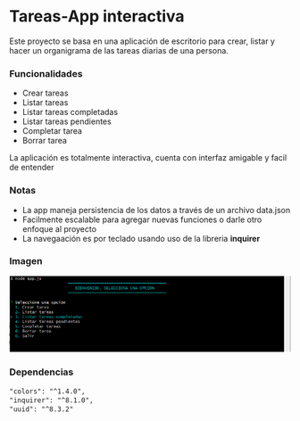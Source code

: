 # Tareas-App interactiva

Este proyecto se basa en una aplicación de escritorio para crear, listar y hacer un organigrama de las tareas diarias de una persona.

### Funcionalidades

- Crear tareas
- Listar tareas
- Listar tareas completadas
- Listar tareas pendientes
- Completar tarea
- Borrar tarea

La aplicación es totalmente interactiva, cuenta con interfaz amigable y facil de entender

### Notas

- La app maneja persistencia de los datos a través de un archivo data.json
- Facilmente escalable para agregar nuevas funciones o darle otro enfoque al proyecto
- La navegaación es por teclado usando uso de la libreria **inquirer**

### Imagen

![App](./images/ImagenApp.PNG)

### Dependencias

```
"colors": "^1.4.0",
"inquirer": "^8.1.0",
"uuid": "^8.3.2"
```
